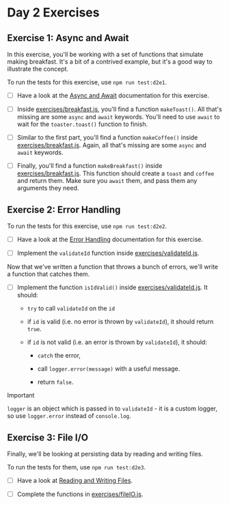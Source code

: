 # Day 2 Exercises

## Exercise 1: Async and Await

In this exercise, you'll be working with a set of functions that simulate making
breakfast. It's a bit of a contrived example, but it's a good way to illustrate
the concept.

To run the tests for this exercise, use `npm run test:d2e1`.

- [ ] Have a look at the
      [Async and Await](https://tech-docs.corndel.com/js/async-await.html)
      documentation for this exercise.

- [ ] Inside [exercises/breakfast.js](/exercises/breakfast.js), you'll find a
      function `makeToast()`. All that's missing are some `async` and `await`
      keywords. You'll need to use `await` to wait for the `toaster.toast()`
      function to finish.

- [ ] Similar to the first part, you'll find a function `makeCoffee()` inside
      [exercises/breakfast.js](/exercises/breakfast.js). Again, all that's
      missing are some `async` and `await` keywords.

- [ ] Finally, you'll find a function `makeBreakfast()` inside
      [exercises/breakfast.js](/exercises/breakfast.js). This function should
      create a `toast` and `coffee` and return them. Make sure you `await` them,
      and pass them any arguments they need.

## Exercise 2: Error Handling

To run the tests for this exercise, use `npm run test:d2e2`.

- [ ] Have a look at the
      [Error Handling](https://tech-docs.corndel.com/js/handling-errors.html)
      documentation for this exercise.

- [ ] Implement the `validateId` function inside
      [exercises/validateId.js](/exercises/validateId.js).

Now that we've written a function that throws a bunch of errors, we'll write a
function that catches them.

- [ ] Implement the function `isIdValid()` inside
      [exercises/validateId.js](/exercises/validateId.js). It should:

  - `try` to call `validateId` on the `id`

  - if `id` is valid (i.e. no error is thrown by `validateId`), it should return
    `true`.

  - if `id` is not valid (i.e. an error is thrown by `validateId`), it should:

    - `catch` the error,

    - call `logger.error(message)` with a useful message.

    - return `false`.

> [!IMPORTANT]
>
> `logger` is an object which is passed in to `validateId` - it is a custom
> logger, so use `logger.error` instead of `console.log`.

## Exercise 3: File I/O

Finally, we'll be looking at persisting data by reading and writing files.

To run the tests for them, use `npm run test:d2e3`.

- [ ] Have a look at
      [Reading and Writing Files](https://tech-docs.corndel.com/js/reading-and-writing-files.html).

- [ ] Complete the functions in [exercises/fileIO.js](/exercises/fileIO.js).
